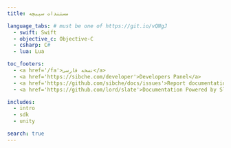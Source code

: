 ```yaml
---
title: مستندات سیبچه

language_tabs: # must be one of https://git.io/vQNgJ
  - swift: Swift
  - objective_c: Objective-C
  - csharp: C#
  - lua: Lua

toc_footers:
  - <a href='/fa'>نسخه فارسی</a>
  - <a href='https://sibche.com/developer'>Developers Panel</a>
  - <a href='https://github.com/sibche/docs/issues'>Report documentation problem</a>
  - <a href='https://github.com/lord/slate'>Documentation Powered by Slate</a>

includes:
  - intro
  - sdk
  - unity

search: true
---
```


